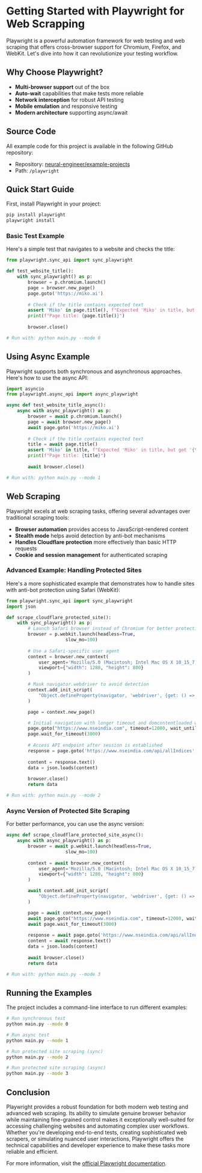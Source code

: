# Getting Started with Playwright for Web Scrapping

Playwright is a powerful automation framework for web testing and web scraping that offers cross-browser support for Chromium, Firefox, and WebKit. Let's dive into how it can revolutionize your testing workflow.

## Why Choose Playwright?

- **Multi-browser support** out of the box
- **Auto-wait** capabilities that make tests more reliable
- **Network interception** for robust API testing
- **Mobile emulation** and responsive testing
- **Modern architecture** supporting async/await

## Source Code

All example code for this project is available in the following GitHub repository:
- Repository: [neural-engineer/example-projects](https://github.com/pyVision/neural-engineer/tree/main/example-projects)
- Path: `/playwright`

## Quick Start Guide

First, install Playwright in your project:

```bash
pip install playwright
playwright install
```

### Basic Test Example

Here's a simple test that navigates to a website and checks the title:

```python
from playwright.sync_api import sync_playwright

def test_website_title():
    with sync_playwright() as p:
        browser = p.chromium.launch()
        page = browser.new_page()
        page.goto('https://miko.ai')
        
        # Check if the title contains expected text
        assert 'Miko' in page.title(), f"Expected 'Miko' in title, but got '{page.title()}'"
        print(f"Page title: {page.title()}")
        
        browser.close()

# Run with: python main.py --mode 0
```

## Using Async Example

Playwright supports both synchronous and asynchronous approaches. Here's how to use the async API:

```python
import asyncio
from playwright.async_api import async_playwright

async def test_website_title_async():
    async with async_playwright() as p:
        browser = await p.chromium.launch()
        page = await browser.new_page()
        await page.goto('https://miko.ai')
        
        # Check if the title contains expected text
        title = await page.title()
        assert 'Miko' in title, f"Expected 'Miko' in title, but got '{title}'"
        print(f"Page title: {title}")
        
        await browser.close()

# Run with: python main.py --mode 1
```

## Web Scraping

Playwright excels at web scraping tasks, offering several advantages over traditional scraping tools:

- **Browser automation** provides access to JavaScript-rendered content
- **Stealth mode** helps avoid detection by anti-bot mechanisms
- **Handles Cloudflare protection** more effectively than basic HTTP requests
- **Cookie and session management** for authenticated scraping

### Advanced Example: Handling Protected Sites

Here's a more sophisticated example that demonstrates how to handle sites with anti-bot protection using Safari (WebKit):

```python
from playwright.sync_api import sync_playwright
import json

def scrape_cloudflare_protected_site():
    with sync_playwright() as p:
        # Launch Safari browser instead of Chromium for better protection bypass
        browser = p.webkit.launch(headless=True, 
                      slow_mo=100)
        
        # Use a Safari-specific user agent
        context = browser.new_context(
            user_agent='Mozilla/5.0 (Macintosh; Intel Mac OS X 10_15_7) AppleWebKit/605.1.15 (KHTML, like Gecko) Version/15.4 Safari/605.1.15',
            viewport={"width": 1280, "height": 800}
        )   

        # Mask navigator.webdriver to avoid detection
        context.add_init_script(
            "Object.defineProperty(navigator, 'webdriver', {get: () => false})"
        )

        page = context.new_page()

        # Initial navigation with longer timeout and domcontentloaded wait
        page.goto("https://www.nseindia.com", timeout=12000, wait_until="domcontentloaded")
        page.wait_for_timeout(3000)
           
        # Access API endpoint after session is established
        response = page.goto('https://www.nseindia.com/api/allIndices', wait_until="domcontentloaded")
        
        content = response.text()
        data = json.loads(content)
        
        browser.close()
        return data

# Run with: python main.py --mode 2
```

### Async Version of Protected Site Scraping

For better performance, you can use the async version:

```python
async def scrape_cloudflare_protected_site_async():
    async with async_playwright() as p:
        browser = await p.webkit.launch(headless=True, 
                      slow_mo=100)
        
        context = await browser.new_context(
            user_agent='Mozilla/5.0 (Macintosh; Intel Mac OS X 10_15_7) AppleWebKit/605.1.15 (KHTML, like Gecko) Version/15.4 Safari/605.1.15',
            viewport={"width": 1280, "height": 800}
        )   

        await context.add_init_script(
            "Object.defineProperty(navigator, 'webdriver', {get: () => false})"
        )

        page = await context.new_page()
        await page.goto("https://www.nseindia.com", timeout=12000, wait_until="domcontentloaded")
        await page.wait_for_timeout(3000)
           
        response = await page.goto('https://www.nseindia.com/api/allIndices', wait_until="domcontentloaded")
        content = await response.text()
        data = json.loads(content)
        
        await browser.close()
        return data

# Run with: python main.py --mode 3
```

## Running the Examples

The project includes a command-line interface to run different examples:

```bash
# Run synchronous test
python main.py --mode 0

# Run async test
python main.py --mode 1

# Run protected site scraping (sync)
python main.py --mode 2

# Run protected site scraping (async)
python main.py --mode 3
```

## Conclusion

Playwright provides a robust foundation for both modern web testing and advanced web scraping. Its ability to simulate genuine browser behavior while maintaining fine-grained control makes it exceptionally well-suited for accessing challenging websites and automating complex user workflows. Whether you're developing end-to-end tests, creating sophisticated web scrapers, or simulating nuanced user interactions, Playwright offers the technical capabilities and developer experience to make these tasks more reliable and efficient.

For more information, visit the [official Playwright documentation](https://playwright.dev).